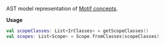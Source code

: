 AST model representation of [Motif concepts](https://github.com/uber/motif/wiki).

**Usage**

```kotlin
val scopeClasses: List<IrClasses> = getScopeClasses()
val scopes: List<Scope> = Scope.fromClasses(scopeClasses)
```
